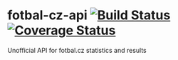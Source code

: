 # fotbal-cz-api [![Build Status](https://travis-ci.org/mikealdo/fotbal-cz-api.svg?branch=master)](https://travis-ci.org/mikealdo/fotbal-cz-api) [![Coverage Status](https://coveralls.io/repos/mikealdo/fotbal-cz-api/badge.svg?branch=master&service=github)](https://coveralls.io/github/mikealdo/fotbal-cz-api?branch=master)



Unofficial API for fotbal.cz statistics and results